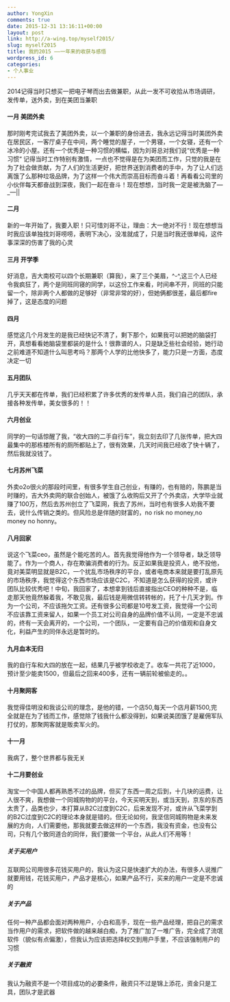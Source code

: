 ```yaml
---
author: YongXin
comments: true
date: 2015-12-31 13:16:11+00:00
layout: post
link: http://a-wing.top/myself2015/
slug: myself2015
title: 我的2015 ——一年来的收获与感悟
wordpress_id: 6
categories:
- 个人事业
---
```


2014记得当时只想买一把电子琴而出去做兼职，从此一发不可收拾从市场调研，发传单，送外卖，到在美团当兼职

#### 一月 美团外卖
那时刚考完试我去了美团外卖，以一个兼职的身份进去，我永远记得当时美团外卖在居民区，一客厅桌子在中间，两个睡觉的屋子，一个男寝，一个女寝，还有一个冰冷的小屋。还有一个优秀是一种习惯的横幅，因为刘哥总对我们说“优秀是一种习惯“
记得当时工作特别有激情，一点也不觉得是在为美团而工作，只觉的我是在为了社会做贡献，为了人们的生活更好，把世界送到消费者的手中，为了让人们远离饿了么那种垃圾品牌，为了这样一个伟大而崇高目标而奋斗着！再看看公司里的小伙伴每天都奋战到深夜，我们一起在奋斗！现在想想，当时我一定是被洗脑了—_—||
#### 二月
新的一年开始了，我要入职！只可惜刘哥不让，理由：大一绝对不行！现在想想当时我应该单独找刘哥唠唠，表明下决心，没准就成了，只是当时我还很单纯，这件事深深的伤害了我的心灵
#### 三月 开学季
好消息，吉大南校可以四个长期兼职（算我），来了三个美眉，^-^,这三个人已经令我疯狂了，两个是同班同寝的同学，以这份工作来看，时间串不开，同班的只能留一个，除非两个人都做的足够好（非常非常的好），但她俩都很差，最后都fire掉了，这是态度的问题
#### 四月
感觉这几个月发生的是我已经快记不清了，剩下那个，如果我可以把她的脑袋打开，真想看看她脑袋里都装的是什么！很靠谱的人，只是缺乏些社会经验，她行动之前难道不知道什么叫思考吗？那两个人学的比他快多了，能力只是一方面，态度决定一切
#### 五月团队
几乎天天都在传单，我们已经积累了许多优秀的发传单人员，我们自己的团队，承接各种发传单，美女很多的！！
#### 六月创业
同学的一句话惊醒了我，“收大四的二手自行车”，我立刻去印了几张传单，把大四最集中的那栋楼所有的厕所都贴上了，很有效果，几天时间我已经收了快十辆了，然后我就没钱了。
#### 七月苏州飞菜
外卖o2o很火的那段时间里，有很多学生自己创业，有赚的，也有赔的，陈鹏是当时赚的，吉大外卖网的联合创始人，被饿了么收购后又开了个外卖店，大学毕业就赚了100万，然后去苏州创立了飞菜网，我去了苏州，当时也有很多人劝我不要去，说什么传销之类的。但风险总是伴随的财富的，no risk no money,no money no honny。
#### 八月回家
说这个飞菜ceo，虽然是个能吃苦的人。首先我觉得他作为一个领导者，缺乏领导能了。作为一个商人，存在欺骗消费者的行为。反正如果我是投资人，绝不投他，竟对美菜明显就是B2C，一个扰乱市场秩序的平台，或者电商本来就是要打乱原先的市场秩序，我觉得这个东西市场应该是C2C，不知道是怎么获得的投资，或许团队比较优秀吧！中旬，我回家了，本想拿到钱后直接指出CEO的种种不是，临走那天他竟然躲着我，不敢见我，最后钱是用微信转转帐的，托了十几天才到。作为一个公司，不应该拖欠工资。还有很多公司都是10号发工资，我觉得一个公司不应该靠工资来留人，如果一个员工对公司自身的品牌价值不认同，一定是不忠诚的，终有一天会离开的，一个公司，一个团队，一定要有自己的价值观和自身文化，利益产生的同伴永远是暂时的。
#### 九月血本无归
我的自行车和大四的放在一起，结果几乎被学校收走了。收车一共花了近1000，预计至少能卖1500，但最后之回来400多，还有一辆前轮被偷走的。。
#### 十月聚网客
我觉得佳明没和我谈公司的理念，是他的错，一个店50,每天一个店月薪1500,完全就是在为了钱而工作，感觉除了钱我什么都没得到，如果说美团饿了是雇佣军队打仗的，那聚网客就是贩卖军火的。
#### 十一月
我病了，整个世界都与我无关
#### 十二月要创业
淘宝一个中国人都再熟悉不过的品牌，但买了东西一周之后到，十几块的运费，让人很不爽，我想做一个同城购物的的平台，今天买明天到，或当天到，京东的东西太贵了，品类也少，本打算从B2C过度到C2C，后来发现不对，或许从飞菜学到的B2C过度到C2C的理论本身就是错的。但无论如何，我坚信同城购物是未来发展的方向，人们需要他，那我就要去做这样的一个东西，我没有资金，也没有公司，只有几个致同道合的同伴，我们要做一个平台，从此人们不用等！

#####  关于买用户
互联网公司用很多花钱买用户的，我认为这只是快速扩大的办法，有很多人说推广就要用钱，花钱买用户，产品才是核心，如果产品不行，买来的用户一定是不忠诚的
##### 关于产品
任何一种产品都会面对两种用户，小白和高手，现在一些产品经理，把自己的需求当作用户的需求，把软件做的越来越白痴，为了推广加了一堆广告，完全成了流氓软件（貌似有点偏激），但我认为应该把选择权交到用户手里，不应该强制用户的习惯
##### 关于融资
我认为融资不是一个项目成功的必要条件，融资只不过是锦上添花，资金只是工具，团队才是武器
